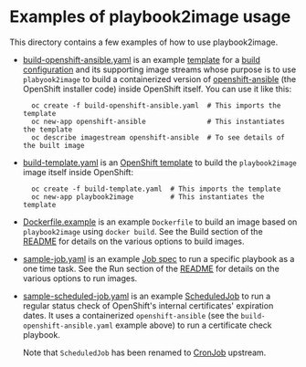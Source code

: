 # Examples of playbook2image usage

This directory contains a few examples of how to use playbook2image.

- [build-openshift-ansible.yaml](build-openshift-ansible.yaml) is an example [template](https://docs.openshift.org/latest/dev_guide/templates.html) for a [build configuration](https://docs.openshift.org/latest/dev_guide/builds.html) and its supporting image streams whose purpose is to use `plabyook2image` to build a containerized version of [openshift-ansible](https://github.com/openshift/openshift-ansible) (the OpenShift installer code) inside OpenShift itself. You can use it like this:

        oc create -f build-openshift-ansible.yaml  # This imports the template
        oc new-app openshift-ansible               # This instantiates the template
        oc describe imagestream openshift-ansible  # To see details of the built image

- [build-template.yaml](build-template.yaml) is an [OpenShift template](https://docs.openshift.org/latest/dev_guide/templates.html) to build the `playbook2image` image itself inside OpenShift:

        oc create -f build-template.yaml  # This imports the template
        oc new-app playbook2image         # This instantiates the template

- [Dockerfile.example](Dockerfile.example) is an example `Dockerfile` to build an image based on `playbook2image` using `docker build`. See the Build section of the [README](../README.md) for details on the various options to build images.

- [sample-job.yaml](sample-job.yaml) is an example [Job spec](https://docs.openshift.org/latest/dev_guide/jobs.html) to run a specific playbook as a one time task. See the Run section of the [README](../README.md) for details on the various options to run images.

- [sample-scheduled-job.yaml](sample-scheduled-job.yaml) is an example [ScheduledJob](https://docs.openshift.com/container-platform/3.4/dev_guide/scheduled_jobs.html) to run a regular status check of OpenShift's internal certificates' expiration dates. It uses a containerized `openshift-ansible` (see the `build-openshift-ansible.yaml` example above) to run a certificate check playbook.

  Note that `ScheduledJob` has been renamed to [CronJob](https://docs.openshift.org/latest/dev_guide/cron_jobs.html) upstream.
